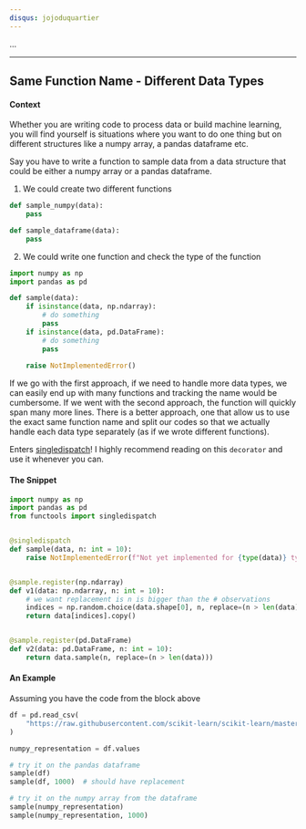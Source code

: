 ```yaml
---
disqus: jojoduquartier
---
```


...

---
Same Function Name - Different Data Types
---

#### Context 

Whether you are writing code to process data or build machine learning, you will find yourself is situations where you want to do one thing but on different structures like a numpy array, a pandas dataframe etc.

Say you have to write a function to sample data from a data structure that could be either a numpy array or a pandas dataframe.

1. We could create two different functions
```python
def sample_numpy(data):
    pass

def sample_dataframe(data):
    pass
```

2. We could write one function and check the type of the function
```python
import numpy as np
import pandas as pd

def sample(data):
    if isinstance(data, np.ndarray):
        # do something
        pass
    if isinstance(data, pd.DataFrame):
        # do something
        pass
    
    raise NotImplementedError()
```

If we go with the first approach, if we need to handle more data types, we can easily end up with many functions and tracking the name would be cumbersome. If we went with the second approach, the function will quickly span many more lines. There is a better approach, one that allow us to use the exact same function name and split our codes so that we actually handle each data type separately (as if we wrote different functions).

Enters [singledispatch](https://docs.python.org/3/library/functools.html#functools.singledispatch)! I highly recommend reading on this `decorator` and use it whenever you can.

#### The Snippet

```python
import numpy as np
import pandas as pd
from functools import singledispatch


@singledispatch
def sample(data, n: int = 10):
    raise NotImplementedError(f"Not yet implemented for {type(data)} type")


@sample.register(np.ndarray)
def v1(data: np.ndarray, n: int = 10):
    # we want replacement is n is bigger than the # observations
    indices = np.random.choice(data.shape[0], n, replace=(n > len(data)))
    return data[indices].copy()


@sample.register(pd.DataFrame)
def v2(data: pd.DataFrame, n: int = 10):
    return data.sample(n, replace=(n > len(data)))
```

#### An Example

Assuming you have the code from the block above
```python
df = pd.read_csv(
    "https://raw.githubusercontent.com/scikit-learn/scikit-learn/master/sklearn/datasets/data/iris.csv"
)

numpy_representation = df.values

# try it on the pandas dataframe
sample(df)
sample(df, 1000)  # should have replacement

# try it on the numpy array from the dataframe
sample(numpy_representation)
sample(numpy_representation, 1000)
```

[^1]: Please read up on this cool decorator from python. It became available with python 3.4 and is (in my opinion) very useful!
[^2]: If you use python 3.8+, checkout the [singledispatchmethod](https://docs.python.org/3/library/functools.html#functools.singledispatchmethod) for dealing with class methods.